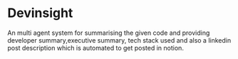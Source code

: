# Devinsight
An multi agent system for summarising the given code and providing developer summary,executive summary, tech stack used and also a linkedin post description which is automated to get posted in notion.

